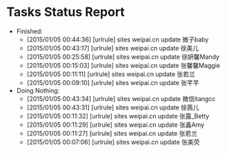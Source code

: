 Tasks Status Report
============

* Finished:
    * [2015/01/05 00:44:36] [urlrule] sites weipai.cn update 微子baby
    * [2015/01/05 00:43:17] [urlrule] sites weipai.cn update 徐美儿
    * [2015/01/05 00:25:58] [urlrule] sites weipai.cn update 徐妍馨Mandy
    * [2015/01/05 00:15:03] [urlrule] sites weipai.cn update 张馨馨Maggie
    * [2015/01/05 00:11:11] [urlrule] sites weipai.cn update 张若兰
    * [2015/01/05 00:09:10] [urlrule] sites weipai.cn update 张芊芊
* Doing Nothing:
    * [2015/01/05 00:43:34] [urlrule] sites weipai.cn update 微信itangcc
    * [2015/01/05 00:43:31] [urlrule] sites weipai.cn update 徐茜儿
    * [2015/01/05 00:11:32] [urlrule] sites weipai.cn update 张露_Betty
    * [2015/01/05 00:11:29] [urlrule] sites weipai.cn update 张鑫Amy
    * [2015/01/05 00:11:27] [urlrule] sites weipai.cn update 张若兰
    * [2015/01/05 00:07:06] [urlrule] sites weipai.cn update 张美荧
